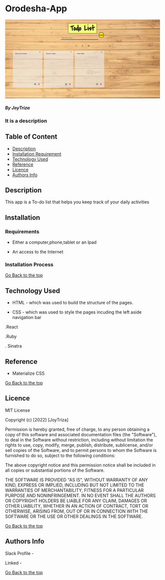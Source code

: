  # Orodesha-App
 
 ![Orodesha](https://github.com/JoyTriza/orodhesha-app/blob/master/src/components/tasky.png)

##### By JoyTriza 
### It is a description 

## Table of Content

+ [Description](#description)
+ [Installation Requirement](#Installation)
+ [Technology Used](#technology-used)
+ [Reference](#reference)
+ [Licence](#licence)
+ [Authors Info](#author-Info)

## Description
<p>This app is a To-do list that helps you keep track of your  daily activities</p>

## Installation

### Requirements

* Either a computer,phone,tablet or an Ipad

* An access to the Internet

### Installation Process

[Go Back to the top](#)
## Technology Used
* HTML - which was used to build the structure of the pages.

* CSS - which was used to style the pages incuding the left aside navigation bar

.React 

.Ruby

. Sinatra

## Reference
* Materialize CSS

[Go Back to the top](#)

## Licence

MIT License

Copyright (c) [2022] [JoyTriza]

Permission is hereby granted, free of charge, to any person obtaining a copy
of this software and associated documentation files (the "Software"), to deal
in the Software without restriction, including without limitation the rights
to use, copy, modify, merge, publish, distribute, sublicense, and/or sell
copies of the Software, and to permit persons to whom the Software is
furnished to do so, subject to the following conditions:

The above copyright notice and this permission notice shall be included in all
copies or substantial portions of the Software.

THE SOFTWARE IS PROVIDED "AS IS", WITHOUT WARRANTY OF ANY KIND, EXPRESS OR
IMPLIED, INCLUDING BUT NOT LIMITED TO THE WARRANTIES OF MERCHANTABILITY,
FITNESS FOR A PARTICULAR PURPOSE AND NONINFRINGEMENT. IN NO EVENT SHALL THE
AUTHORS OR COPYRIGHT HOLDERS BE LIABLE FOR ANY CLAIM, DAMAGES OR OTHER
LIABILITY, WHETHER IN AN ACTION OF CONTRACT, TORT OR OTHERWISE, ARISING FROM,
OUT OF OR IN CONNECTION WITH THE SOFTWARE OR THE USE OR OTHER DEALINGS IN THE
SOFTWARE.

[Go Back to the top](#)

## Authors Info

Slack Profile - []()

Linked - []()

[Go Back to the top](#)
